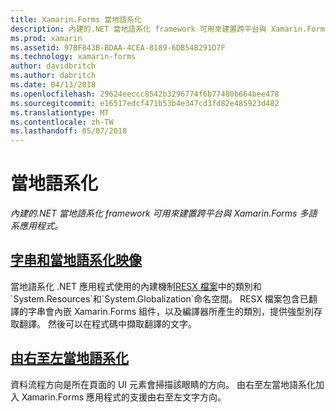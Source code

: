 ```yaml
---
title: Xamarin.Forms 當地語系化
description: 內建的.NET 當地語系化 framework 可用來建置跨平台與 Xamarin.Forms 多語系應用程式。
ms.prod: xamarin
ms.assetid: 97BF843B-BDAA-4CEA-8189-6DB54B291D7F
ms.technology: xamarin-forms
author: davidbritch
ms.author: dabritch
ms.date: 04/13/2018
ms.openlocfilehash: 29624eeccc8542b3296774f6b77480b664bee478
ms.sourcegitcommit: e16517edcf471b53b4e347cd3fd82e485923d482
ms.translationtype: MT
ms.contentlocale: zh-TW
ms.lasthandoff: 05/07/2018
---
```

# <a name="localization"></a>當地語系化

_內建的.NET 當地語系化 framework 可用來建置跨平台與 Xamarin.Forms 多語系應用程式。_

## <a name="string-and-image-localizationtextmd"></a>[字串和當地語系化映像](text.md)

當地語系化 .NET 應用程式使用的內建機制[RESX 檔案](http://msdn.microsoft.com/library/ekyft91f(v=vs.90).aspx)中的類別和`System.Resources`和`System.Globalization`命名空間。 RESX 檔案包含已翻譯的字串會內嵌 Xamarin.Forms 組件，以及編譯器所產生的類別，提供強型別存取翻譯。 然後可以在程式碼中擷取翻譯的文字。

## <a name="right-to-left-localizationright-to-leftmd"></a>[由右至左當地語系化](right-to-left.md)

資料流程方向是所在頁面的 UI 元素會掃描該眼睛的方向。 由右至左當地語系化加入 Xamarin.Forms 應用程式的支援由右至左文字方向。

